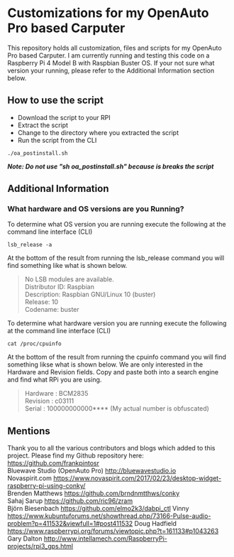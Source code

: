# Customizations for my OpenAuto Pro based Carputer
This repository holds all customization, files and scripts for my OpenAuto Pro based Carputer. I am currently running and testing this code on a Raspberry Pi 4 Model B with Raspbian Buster OS.  If your not sure what version your running, please refer to the Additional Information section below.  

## How to use the script
* Download the script to your RPI
* Extract the script
* Change to the directory where you extracted the script
* Run the script from the CLI
```
./oa_postinstall.sh
```
**_Note: Do not use "sh oa_postinstall.sh" because is breaks the script_**

## Additional Information
### What hardware and OS versions are you Running? <br>
To determine what OS version you are running execute the following at the command line interface (CLI)
```
lsb_release -a
```
At the bottom of the result from running the lsb_release command you will find something like what is shown below.
>No LSB modules are available. <br>
>Distributor ID:	Raspbian <br>
>Description:	Raspbian GNU/Linux 10 (buster) <br>
>Release:	10 <br>
>Codename:	buster <br>

To determine what hardware version you are running execute the following at the command line interface (CLI)
```
cat /proc/cpuinfo
```
At the bottom of the result from running the cpuinfo command you will find something likse what is shown below.  We are only interested in the Hardware and Revision fields.  Copy and paste both into a search engine and find what RPi you are using.
>Hardware	: BCM2835 <br>
>Revision	: c03111 <br>
>Serial		: 100000000000****  (My actual number is obfuscated) <br>

## Mentions
Thank you to all the various contributors and blogs which added to this project. Please find my Github repository here: https://github.com/frankpintosr<br>
Bluewave Studio (OpenAuto Pro) http://bluewavestudio.io <br>
Novaspirit.com https://www.novaspirit.com/2017/02/23/desktop-widget-raspberry-pi-using-conky/ <br>
Brenden Matthews https://github.com/brndnmtthws/conky <br>
Sahaj Sarup https://github.com/ric96/zram <br>
Björn Biesenbach https://github.com/elmo2k3/dabpi_ctl
Vinny https://www.kubuntuforums.net/showthread.php/73166-Pulse-audio-problem?p=411532&viewfull=1#post411532
Doug Hadfield https://www.raspberrypi.org/forums/viewtopic.php?t=161133#p1043263
Gary Dalton http://www.intellamech.com/RaspberryPi-projects/rpi3_gps.html
